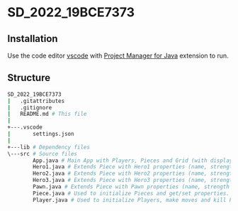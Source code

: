 # SD_2022_19BCE7373

## Installation

Use the code editor [vscode](https://code.visualstudio.com/) with [Project Manager for Java](https://marketplace.visualstudio.com/items?itemName=vscjava.vscode-java-dependency) extension to run.

## Structure
```bash
SD_2022_19BCE7373
|   .gitattributes
|   .gitignore
|   README.md # This file
|
+---.vscode
|       settings.json
|
+---lib # Dependency files
\---src # Source files
        App.java # Main App with Players, Pieces and Grid (with display and changes).
        Hero1.java # Extends Piece with Hero1 properties (name, strength and moves).
        Hero2.java # Extends Piece with Hero2 properties (name, strength and moves).
        Hero3.java # Extends Piece with Hero3 properties (name, strength and moves).
        Pawn.java # Extends Piece with Pawn properties (name, strength and moves).
        Piece.java # Used to initialize Pieces and get/set properties.
        Player.java # Used to initialize Players, make moves and kill Pieces.
```
